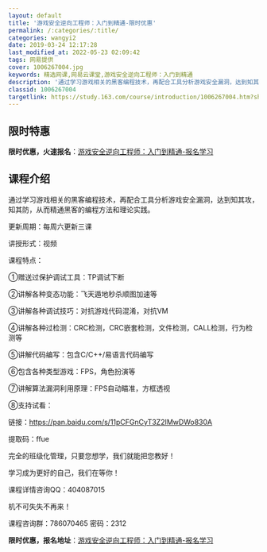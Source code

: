 ```yaml
---
layout: default
title: '游戏安全逆向工程师：入门到精通-限时优惠'
permalink: /:categories/:title/
categories: wangyi2
date: 2019-03-24 12:17:28
last_modified_at: 2022-05-23 02:09:42
tags: 网易提供
cover: 1006267004.jpg
keywords: 精选网课,网易云课堂,游戏安全逆向工程师：入门到精通
description: '通过学习游戏相关的黑客编程技术，再配合工具分析游戏安全漏洞，达到知其攻，知其防，从而精通黑客的编程方法和理论实践。更新周'
classid: 1006267004
targetlink: https://study.163.com/course/introduction/1006267004.htm?share=1&shareId=1025206652&utm_campaign=share&utm_medium=iphoneShare&utm_source=&utm_u=1025206652
---
```


## 限时特惠

**限时优惠，火速报名**：[游戏安全逆向工程师：入门到精通-报名学习](https://study.163.com/course/introduction/1006267004.htm?share=1&shareId=1025206652&utm_campaign=share&utm_medium=iphoneShare&utm_source=&utm_u=1025206652)

## 课程介绍

通过学习游戏相关的黑客编程技术，再配合工具分析游戏安全漏洞，达到知其攻，知其防，从而精通黑客的编程方法和理论实践。





更新周期：每周六更新三课

讲授形式：视频



课程特点：

①赠送过保护调试工具：TP调试下断



②讲解各种变态功能：飞天遁地秒杀顺图加速等



③讲解各种调试技巧：对抗游戏代码混淆，对抗VM



④讲解各种过检测：CRC检测，CRC嵌套检测，文件检测，CALL检测，行为检测等



⑤讲解代码编写：包含C/C++/易语言代码编写



⑥包含各种类型游戏：FPS，角色扮演等



⑦讲解算法漏洞利用原理：FPS自动瞄准，方框透视



⑧支持试看：



链接：https://pan.baidu.com/s/11pCFGnCyT3Z2IMwDWo830A 

提取码：ffue





完全的班级化管理，只要您想学，我们就能把您教好！

学习成为更好的自己，我们在等你！





课程详情咨询QQ：404087015



机不可失失不再来！



课程咨询群：786070465 密码：2312

**限时优惠，报名地址**：[游戏安全逆向工程师：入门到精通-报名学习](https://study.163.com/course/introduction/1006267004.htm?share=1&shareId=1025206652&utm_campaign=share&utm_medium=iphoneShare&utm_source=&utm_u=1025206652)

